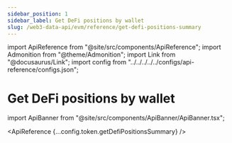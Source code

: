 ```yaml
---
sidebar_position: 1
sidebar_label: Get DeFi positions by wallet
slug: /web3-data-api/evm/reference/get-defi-positions-summary
---
```


import ApiReference from "@site/src/components/ApiReference";
import Admonition from "@theme/Admonition";
import Link from "@docusaurus/Link";
import config from "../../../../../configs/api-reference/configs.json";

# Get DeFi positions by wallet

import ApiBanner from "@site/src/components/ApiBanner/ApiBanner.tsx";

<ApiReference {...config.token.getDefiPositionsSummary} />

